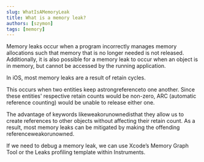 ```yaml
---
slug: WhatIsAMemoryLeak
title: What is a memory leak?
authors: [szymon]
tags: [memory]
---
```


Memory leaks occur when a program incorrectly manages memory allocations such that memory that is no longer needed is not released. Additionally, it is also possible for a memory leak to occur when an object is in memory, but cannot be accessed by the running application.

In iOS, most memory leaks are a result of retain cycles.

This occurs when two entities keep astrongreferenceto one another. Since these entities' respective retain counts would be non-zero, ARC (automatic reference counting) would be
unable to release either one.

The advantage of keywords likeweakorunownedisthat they allow us to create references to other objects without affecting their retain count. As a result, most memory leaks can be mitigated by making the offending referenceweakorunowned.

If we need to debug a memory leak, we can use Xcode’s Memory Graph Tool or the Leaks profiling template within Instruments.
